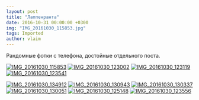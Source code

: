 ```yaml
---
layout: post
title: "Лаппенранта"
date: 2016-10-31 00:00:00 +0300
img: "IMG_20161030_115853.jpg"
tags: Imported
author: vlaim
---
```


Рандомные фотки с телефона, достойные отдельного поста.

[![IMG_20161030_115853](/blog/assets/img/IMG_20161030_115853.jpg)](/blog/assets/img/IMG_20161030_115853.jpg) [![IMG_20161030_123002](/blog/assets/img/IMG_20161030_123002.jpg)](/blog/assets/img/IMG_20161030_123002.jpg) [![IMG_20161030_123119](/blog/assets/img/IMG_20161030_123119.jpg)](/blog/assets/img/IMG_20161030_123119.jpg) [![IMG_20161030_123541](/blog/assets/img/IMG_20161030_123541.jpg)](/blog/assets/img/IMG_20161030_123541.jpg)

[![IMG_20161030_134912](/blog/assets/img/IMG_20161030_134912.jpg)](/blog/assets/img/IMG_20161030_134912.jpg) [![IMG_20161030_130943](/blog/assets/img/IMG_20161030_130943.jpg)](/blog/assets/img/IMG_20161030_130943.jpg) [![IMG_20161030_130337](/blog/assets/img/IMG_20161030_130337.jpg)](/blog/assets/img/IMG_20161030_130337.jpg) [![IMG_20161030_130051](/blog/assets/img/IMG_20161030_130051.jpg)](/blog/assets/img/IMG_20161030_130051.jpg) [![IMG_20161030_125148](/blog/assets/img/IMG_20161030_125148.jpg)](/blog/assets/img/IMG_20161030_125148.jpg) [![IMG_20161030_123556](/blog/assets/img/IMG_20161030_123556.jpg)](/blog/assets/img/IMG_20161030_123556.jpg)